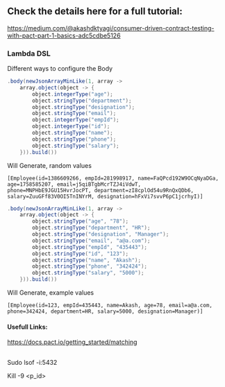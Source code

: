 
## Check the details here for a full tutorial:
https://medium.com/@akashdktyagi/consumer-driven-contract-testing-with-pact-part-1-basics-adc5cdbe5126


### Lambda DSL

Different ways to configure the Body

```java
.body(newJsonArrayMinLike(1, array ->
    array.object(object -> {
        object.integerType("age");
        object.stringType("department");
        object.stringType("designation");
        object.stringType("email");
        object.integerType("empId");
        object.integerType("id");
        object.stringType("name");
        object.stringType("phone");
        object.stringType("salary");
    })).build())
```
Will Generate, random values
```text
[Employee(id=1386609266, empId=281998917, name=FaQPcd192W9OCqNyaDGa, age=1758585207, email=j5qiBTgbMcrTZJ4iVdwT, phone=MNPHbE9JGU15HvrJocPT, department=zI8cplOd54u9RnQxQDb6, salary=ZuuGFf83V0OI5TnINYrM, designation=hFxVi7svvP6pC1jcrhyI)]
```


```java
.body(newJsonArrayMinLike(1, array ->
    array.object(object -> {
        object.stringType("age", "78");
        object.stringType("department", "HR");
        object.stringType("designation", "Manager");
        object.stringType("email", "a@a.com");
        object.stringType("empId", "435443");
        object.stringType("id", "123");
        object.stringType("name", "Akash");
        object.stringType("phone", "342424");
        object.stringType("salary", "5000");
    })).build())
```
Will Generate, example values
```text
[Employee(id=123, empId=435443, name=Akash, age=78, email=a@a.com, phone=342424, department=HR, salary=5000, designation=Manager)]
```

#### Usefull Links:
https://docs.pact.io/getting_started/matching

##
Sudo lsof -i:5432

Kill -9 <p_id>